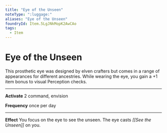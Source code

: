 ```yaml
---
title: "Eye of the Unseen"
noteType: ":luggage:"
aliases: "Eye of the Unseen"
foundryId: Item.5LgJNkMopK2AwCAo
tags:
  - Item
---
```


# Eye of the Unseen

This prosthetic eye was designed by elven crafters but comes in a range of appearances for different ancestries. While wearing the eye, you gain a +1 item bonus to visual Perception checks.

* * *

**Activate** 2 command, envision

**Frequency** once per day

* * *

**Effect** You focus on the eye to see the unseen. The eye casts _[[See the Unseen]]_ on you.



